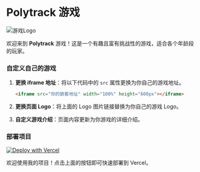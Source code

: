 # Polytrack 游戏

![游戏Logo](https://github.com/user-attachments/assets/42228fbf-a839-4e74-8d9a-c337f86e1e58)

欢迎来到 **Polytrack** 游戏！这是一个有趣且富有挑战性的游戏，适合各个年龄段的玩家。

### 自定义自己的游戏

1. **更换 iframe 地址**：将以下代码中的 `src` 属性更换为你自己的游戏地址。

   ```html
   <iframe src="你的嵌套地址" width="100%" height="600px"></iframe>

2. **更换页面 Logo**：将上面的 Logo 图片链接替换为你自己的游戏 Logo。

3. **自定义游戏介绍**：页面内容更新为你游戏的详细介绍。

### 部署项目

[![Deploy with Vercel](https://vercel.com/button)](https://vercel.com/import/project?template=[https://github.com/yourusername/yourproject](https://github.com/niemingxing/polytrack))

欢迎使用我的项目！点击上面的按钮即可快速部署到 Vercel。
